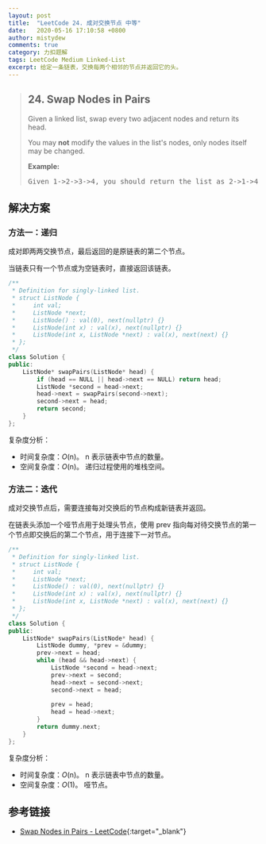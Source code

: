 ```yaml
---
layout: post
title:  "LeetCode 24. 成对交换节点 中等"
date:   2020-05-16 17:10:58 +0800
author: mistydew
comments: true
category: 力扣题解
tags: LeetCode Medium Linked-List
excerpt: 给定一条链表，交换每两个相邻的节点并返回它的头。
---
```

> ## 24. Swap Nodes in Pairs
> 
> Given a linked list, swap every two adjacent nodes and return its head.
> 
> You may **not** modify the values in the list's nodes, only nodes itself may
> be changed.
> 
> **Example:**
> 
> <pre>
> Given 1->2->3->4, you should return the list as 2->1->4->3.
> </pre>

## 解决方案

### 方法一：递归

成对即两两交换节点，最后返回的是原链表的第二个节点。

当链表只有一个节点或为空链表时，直接返回该链表。

```cpp
/**
 * Definition for singly-linked list.
 * struct ListNode {
 *     int val;
 *     ListNode *next;
 *     ListNode() : val(0), next(nullptr) {}
 *     ListNode(int x) : val(x), next(nullptr) {}
 *     ListNode(int x, ListNode *next) : val(x), next(next) {}
 * };
 */
class Solution {
public:
    ListNode* swapPairs(ListNode* head) {
        if (head == NULL || head->next == NULL) return head;
        ListNode *second = head->next;
        head->next = swapPairs(second->next);
        second->next = head;
        return second;
    }
};
```

复杂度分析：
* 时间复杂度：*O*(n)。
  n 表示链表中节点的数量。
* 空间复杂度：*O*(n)。
  递归过程使用的堆栈空间。

### 方法二：迭代

成对交换节点后，需要连接每对交换后的节点构成新链表并返回。

在链表头添加一个哑节点用于处理头节点，使用 prev 指向每对待交换节点的第一个节点即交换后的第二个节点，用于连接下一对节点。

```cpp
/**
 * Definition for singly-linked list.
 * struct ListNode {
 *     int val;
 *     ListNode *next;
 *     ListNode() : val(0), next(nullptr) {}
 *     ListNode(int x) : val(x), next(nullptr) {}
 *     ListNode(int x, ListNode *next) : val(x), next(next) {}
 * };
 */
class Solution {
public:
    ListNode* swapPairs(ListNode* head) {
        ListNode dummy, *prev = &dummy;
        prev->next = head;
        while (head && head->next) {
            ListNode *second = head->next;
            prev->next = second;
            head->next = second->next;
            second->next = head;
            
            prev = head;
            head = head->next;
        }
        return dummy.next;
    }
};
```

复杂度分析：
* 时间复杂度：*O*(n)。
  n 表示链表中节点的数量。
* 空间复杂度：*O*(1)。
  哑节点。

## 参考链接

* [Swap Nodes in Pairs - LeetCode](https://leetcode.com/problems/swap-nodes-in-pairs/){:target="_blank"}

